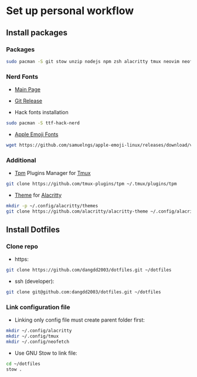 # Set up personal workflow

## Install packages

### Packages

```bash
sudo pacman -S git stow unzip nodejs npm zsh alacritty tmux neovim neofetch ripgrep fd fzf lazygit
```

### Nerd Fonts

- [Main Page](https://www.nerdfonts.com)

- [Git Release](https://github.com/ryanoasis/nerd-fonts/releases)

- Hack fonts installation

```bash
sudo pacman -S ttf-hack-nerd
```

- [Apple Emoji Fonts](https://github.com/samuelngs/apple-emoji-linux)

```bash
wget https://github.com/samuelngs/apple-emoji-linux/releases/download/v17.4/AppleColorEmoji.ttf -P ~/.local/share/fonts
```

### Additional

- [Tpm](https://github.com/tmux-plugins/tpm) Plugins Manager for [Tmux](https://github.com/tmux/tmux)

```bash
git clone https://github.com/tmux-plugins/tpm ~/.tmux/plugins/tpm
```

- [Theme](https://github.com/alacritty/alacritty-theme) for [Alacritty](https://alacritty.org)

```bash
mkdir -p ~/.config/alacritty/themes
git clone https://github.com/alacritty/alacritty-theme ~/.config/alacritty/themes
```

## Install Dotfiles

### Clone repo

- https:

```bash
git clone https://github.com/dangdd2003/dotfiles.git ~/dotfiles
```

- ssh (developer):

```bash
git clone git@github.com:dangdd2003/dotfiles.git ~/dotfiles
```

### Link configuration file

- Linking only config file must create parent folder first:

```bash
mkdir ~/.config/alacritty
mkdir ~/.config/tmux
mkdir ~/.config/neofetch
```

- Use GNU Stow to link file:

```bash
cd ~/dotfiles
stow .
```

